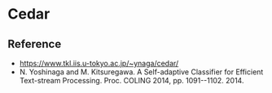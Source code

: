 # Cedar

## Reference

- <https://www.tkl.iis.u-tokyo.ac.jp/~ynaga/cedar/>
- N. Yoshinaga and M. Kitsuregawa. A Self-adaptive Classifier for Efficient Text-stream Processing. Proc. COLING 2014, pp. 1091--1102. 2014.


